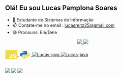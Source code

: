 ## Olá! Eu sou Lucas Pamplona Soares

- 📓 Estudante de Sistemas de Informação
- 📫 Contate-me no email : lucasreitz25@gmail.com
- 😄 Pronouns: Ele/Dele

<div align="center">
  <a href="https://github.com/LucasPamplonaSoares">
  <img height="180em" src="https://github-readme-stats.vercel.app/api?username=LucasPamplonaSoares&show_icons=true&theme=dark&include_all_commits=true&count_private=true"/>
  <img height="180em" src="https://github-readme-stats.vercel.app/api/top-langs/?username=LucasPamplonaSoares&layout=compact&langs_count=7&theme=dark"/>
</div>
  
  <div style="display: inline_block"><br>
  <img align="center" alt="Lucas-Js" height="30" width="40" src="https://raw.githubusercontent.com/devicons/devicon/master/icons/javascript/javascript-plain.svg">
  <img align="center" alt="Lucas-Python" height="30" width="40" src="https://raw.githubusercontent.com/devicons/devicon/master/icons/python/python-original.svg">
  <img align="center" alt="Lucas-java" height="30" width="40" src="https://cdn.jsdelivr.net/gh/devicons/devicon/icons/java/java-original.svg">
  <img align="center" alt="Lucas-java" height="30" width="40" src ="https://cdn.jsdelivr.net/gh/devicons/devicon/icons/mysql/mysql-original.svg" />

</div>
  
  ##
  
  <div>
  <a href="https://instagram.com/luca.joha" target="_blank"><img src="https://img.shields.io/badge/-Instagram-%23E4405F?style=for-the-badge&logo=instagram&logoColor=white" target="_blank"></a>
  <a href = "mailto:lucasreitz25@gmail.com"><img src="https://img.shields.io/badge/-Gmail-%23333?style=for-the-badge&logo=gmail&logoColor=white" target="_blank"></a>
  <a href="https://www.linkedin.com/in/lucas-pamplona-soares-93220819a/" target="_blank"><img src="https://img.shields.io/badge/-LinkedIn-%230077B5?style=for-the-badge&logo=linkedin&logoColor=white" target="_blank"></a> 
 
  </div>
